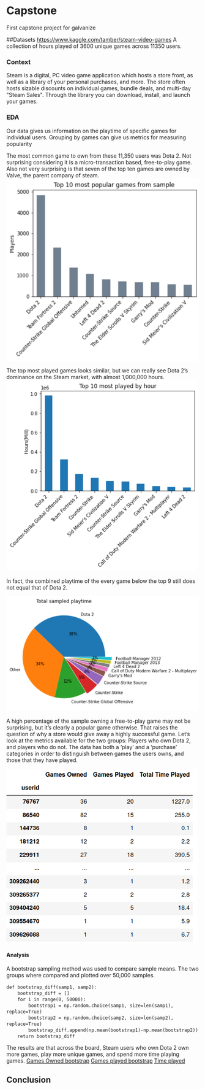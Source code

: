 # Capstone
First capstone project for galvanize

##Datasets
https://www.kaggle.com/tamber/steam-video-games
A collection of hours played of 3600 unique games across 11350 users. 


### Context
Steam is a digital, PC video game application which hosts a store front, as well as a library of your personal purchases, and more. The store often hosts sizable discounts on individual games, bundle deals, and multi-day "Steam Sales". Through the library you can download, install, and launch your games.


### EDA
Our data gives us information on the playtime of specific games for individual users. Grouping by games can give us metrics for measuring popularity

The most common game to own from these 11,350 users was Dota 2. Not surprising considering it is a micro-transaction based, free-to-play game. Also not very surprising is that seven of the top ten games are owned by Valve, the parent company of steam.
![GamesPlayed](/images/topowned.png)

The top most played games looks similar, but we can really see Dota 2’s dominance on the Steam market, with almost 1,000,000 hours. 
![GamesPlayed](/images/top10gamesplayed.png)

In fact, the combined playtime of the every game below the top 9 still does not equal that of Dota 2.

![GamesPlayed](/images/totaltime_pie.png)

A high percentage of the sample owning a free-to-play game may not be surprising, but it’s clearly a popular game otherwise. That raises the question of why a store would give away a highly successful game. Let’s look at the metrics available for the two groups: Players who own Dota 2, and players who do not. The data has both a ‘play’ and a ‘purchase’ categories in order to distinguish between games the users owns, and those that they have played.

![Dota 2 Users graph](/images/Users_db.png)

#### Analysis
A bootstrap sampling method was used to compare sample means. The two groups where compared and plotted over 50,000 samples. 

```
def bootstrap_diff(samp1, samp2):
    bootstrap_diff = []
    for i in range(0, 50000):
        bootstrap1 = np.random.choice(samp1, size=len(samp1), replace=True)
        bootstrap2 = np.random.choice(samp2, size=len(samp2), replace=True)
        bootstrap_diff.append(np.mean(bootstrap1)-np.mean(bootstrap2))
    return bootstrap_diff
```
The results are that across the board, Steam users who own Dota 2 own more games, play more unique games, and spend more time playing games.
[Games Owned bootstrap](/images/owned_bootstrap.png)
[Games played bootstrap](/images/played_bootstrap.png)
[Time played](/images/playtime_bootstrap.png)
## Conclusion
